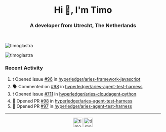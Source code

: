 <h1 align="center">Hi 👋, I'm Timo</h1>
<h3 align="center">A developer from Utrecht, The Netherlands</h3>
<br/>
<!-- https://github.com/rahuldkjain/github-profile-readme-generator --!>

<p align="left"><img src="https://github-readme-stats.vercel.app/api?username=timoglastra&show_icons=true&count_private=tru" alt="timoglastra" /></p>
<p align="left"><img src="https://github-readme-stats.vercel.app/api/top-langs/?username=timoglastra&layout=compact" alt="timoglastra" /><p>

<h3>Recent Activity</h3>

<!--START_SECTION:activity-->
1. ❗️ Opened issue [#96](https://github.com//hyperledger/aries-framework-javascript/issues/96) in [hyperledger/aries-framework-javascript](https://github.com//hyperledger/aries-framework-javascript)
2. 🗣 Commented on [#98](https://github.com//hyperledger/aries-agent-test-harness/issues/98) in [hyperledger/aries-agent-test-harness](https://github.com//hyperledger/aries-agent-test-harness)
3. ❗️ Opened issue [#711](https://github.com//hyperledger/aries-cloudagent-python/issues/711) in [hyperledger/aries-cloudagent-python](https://github.com//hyperledger/aries-cloudagent-python)
4. 💪 Opened PR [#98](https://github.com//hyperledger/aries-agent-test-harness/pull/98) in [hyperledger/aries-agent-test-harness](https://github.com//hyperledger/aries-agent-test-harness)
5. 💪 Opened PR [#97](https://github.com//hyperledger/aries-agent-test-harness/pull/97) in [hyperledger/aries-agent-test-harness](https://github.com//hyperledger/aries-agent-test-harness)
<!--END_SECTION:activity-->

---

<p align="center">
<a href="https://twitter.com/timoglastra" target="blank"><img align="center" src="https://cdn.jsdelivr.net/npm/simple-icons@3.0.1/icons/twitter.svg" alt="timoglastra" height="30" width="30" /></a>
<a href="https://linkedin.com/in/timoglastra" target="blank"><img align="center" src="https://cdn.jsdelivr.net/npm/simple-icons@3.0.1/icons/linkedin.svg" alt="timoglastra" height="30" width="30" /></a>
</p>



